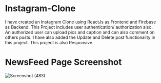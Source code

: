 # Instagram-Clone
I have created an Instagram Clone using ReactJs as Frontend and Firebase as Backend. This Project includes user authentication/ authorization also. An authorized user can upload pics and caption and can also comment on others posts. I have also added the Update and Delete post functionality in this project. This project is also Responsive.
# NewsFeed Page Screenshot
![Screenshot (483)](https://user-images.githubusercontent.com/83536592/116812994-004f9d00-ab6b-11eb-8380-cb50162d27d8.png)

